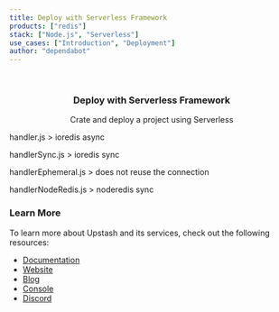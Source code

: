```yaml
---
title: Deploy with Serverless Framework
products: ["redis"]
stack: ["Node.js", "Serverless"]
use_cases: ["Introduction", "Deployment"]
author: "dependabot"
---
```


<br />
<div align="center">

  <h3 align="center"> Deploy with Serverless Framework</h3>

  <p align="center">
    Crate and deploy a project using Serverless
  </p>
</div>

handler.js > ioredis async

handlerSync.js > ioredis sync

handlerEphemeral.js > does not reuse the connection

handlerNodeRedis.js > noderedis sync

### Learn More

To learn more about Upstash and its services, check out the following resources:

- [Documentation](https://docs.upstash.com)
- [Website](https://upstash.com)
- [Blog](https://upstash.com/blog)
- [Console](https://console.upstash.com)
- [Discord](https://upstash.com/discord)
